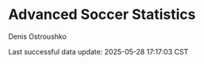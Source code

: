 # Advanced Soccer Statistics
Denis Ostroushko

<!-- gfm -->

Last successful data update: 2025-05-28 17:17:03 CST
